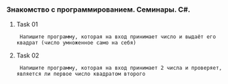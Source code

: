 ### Знакомство с программированием. Семинары. C#.

1. Task 01

        Напишите программу, которая на вход принимает число и выдаёт его квадрат (число умноженное само на себя)

2. Task 02

        Напишите программу, которая на вход принимает 2 числа и проверяет, является ли первое число квадратом второго



